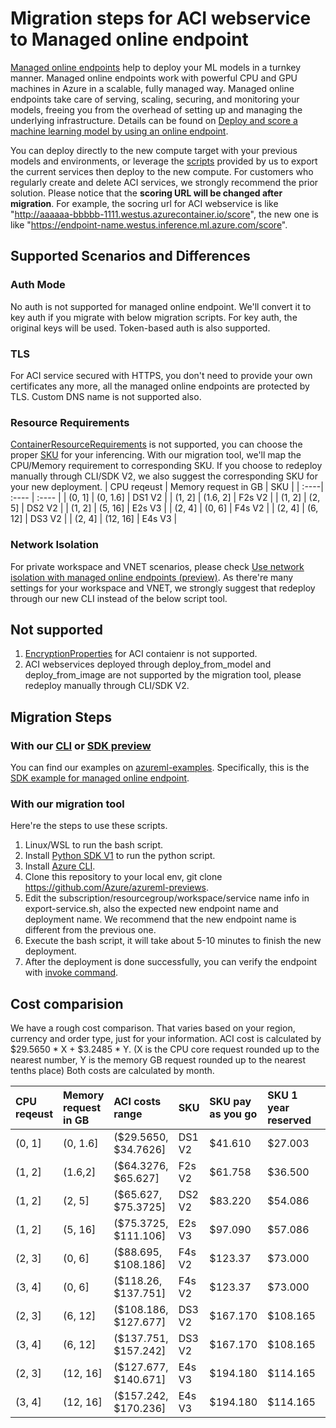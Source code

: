 # Migration steps for ACI webservice to Managed online endpoint

[Managed online endpoints](https://docs.microsoft.com/azure/machine-learning/concept-endpoints) help to deploy your ML models in a turnkey manner. Managed online endpoints work with powerful CPU and GPU machines in Azure in a scalable, fully managed way. Managed online endpoints take care of serving, scaling, securing, and monitoring your models, freeing you from the overhead of setting up and managing the underlying infrastructure. Details can be found on [Deploy and score a machine learning model by using an online endpoint](https://docs.microsoft.com/azure/machine-learning/how-to-deploy-managed-online-endpoints).

You can deploy directly to the new compute target with your previous models and environments, or leverage the [scripts](https://github.com/Azure/azureml-previews/blob/main/previews/inferencing-migration/export-service.sh) provided by us to export the current services then deploy to the new compute. For customers who regularly create and delete ACI services, we strongly recommend the prior solution. Please notice that the **scoring URL will be changed after migration**. For example, the socring url for ACI webservice is like "http://aaaaaa-bbbbb-1111.westus.azurecontainer.io/score", the new one is like "https://endpoint-name.westus.inference.ml.azure.com/score".

## Supported Scenarios and Differences

### Auth Mode
No auth is not supported for managed online endpoint. We'll convert it to key auth if you migrate with below migration scripts.
For key auth, the original keys will be used. Token-based auth is also supported.

### TLS
For ACI service secured with HTTPS, you don't need to provide your own certificates any more, all the managed online endpoints are protected by TLS. Custom DNS name is not supported also.

### Resource Requirements
[ContainerResourceRequirements](https://docs.microsoft.com/python/api/azureml-core/azureml.core.webservice.aci.containerresourcerequirements?view=azure-ml-py) is not supported, you can choose the proper [SKU](https://docs.microsoft.com/azure/machine-learning/reference-managed-online-endpoints-vm-sku-list) for your inferencing.
With our migration tool, we'll map the CPU/Memory requirement to corresponding SKU. If you choose to redeploy manually through CLI/SDK V2, we also suggest the corresponding SKU for your new deployment.
| CPU reqeust | Memory request in GB | SKU |
| :----| :---- | :---- |
| (0, 1] | (0, 1.6] | DS1 V2 |
| (1, 2] | (1.6, 2] | F2s V2 |
| (1, 2] | (2, 5] | DS2 V2 |
| (1, 2] | (5, 16] | E2s V3 |
| (2, 4] | (0, 6] | F4s V2 |
| (2, 4] | (6, 12] | DS3 V2 |
| (2, 4] | (12, 16] | E4s V3 |

### Network Isolation
For private workspace and VNET scenarios, please check [Use network isolation with managed online endpoints (preview)](https://docs.microsoft.com/azure/machine-learning/how-to-secure-online-endpoint?tabs=model). As there're many settings for your workspace and VNET, we strongly suggest that redeploy through our new CLI instead of the below script tool.

## Not supported
1. [EncryptionProperties](https://docs.microsoft.com/python/api/azureml-core/azureml.core.webservice.aci.encryptionproperties?view=azure-ml-py) for ACI contaienr is not supported.
2. ACI webservices deployed through deploy_from_model and deploy_from_image are not supported by the migration tool, please redeploy manually through CLI/SDK V2.

## Migration Steps

### With our [CLI](https://docs.microsoft.com/azure/machine-learning/how-to-deploy-managed-online-endpoints) or [SDK preview](https://docs.microsoft.com/azure/machine-learning/how-to-deploy-managed-online-endpoint-sdk-v2)
You can find our examples on [azureml-examples](https://github.com/Azure/azureml-examples). Specifically, this is the [SDK example for managed online endpoint](https://github.com/Azure/azureml-examples/tree/main/sdk/endpoints/online/managed).

### With our migration tool
Here're the steps to use these scripts.

1. Linux/WSL to run the bash script.
2. Install [Python SDK V1](https://docs.microsoft.com/python/api/overview/azure/ml/install?view=azure-ml-py) to run the python script.
3. Install [Azure CLI](https://docs.microsoft.com/cli/azure/install-azure-cli).
4. Clone this repository to your local env, git clone https://github.com/Azure/azureml-previews.
5. Edit the subscription/resourcegroup/workspace/service name info in export-service.sh, also the expected new endpoint name and deployment name. We recommend that the new endpoint name is different from the previous one.
6. Execute the bash script, it will take about 5-10 minutes to finish the new deployment.
7. After the deployment is done successfully, you can verify the endpoint with [invoke command](https://docs.microsoft.com/cli/azure/ml/online-endpoint?view=azure-cli-latest#az-ml-online-endpoint-invoke).

## Cost comparision
We have a rough cost comparison. That varies based on your region, currency and order type, just for your information.
ACI cost is calculated by $29.5650 * X + $3.2485 * Y. (X is the CPU core request rounded up to the nearest number, Y is the memory GB request rounded up to the nearest tenths place)
Both costs are calculated by month.

| CPU reqeust | Memory request in GB | ACI costs range | SKU | SKU pay as you go| SKU 1 year reserved| SKU 3 year reserved
| :----| :---- | :---- | :---- | :---- | :---- | :---- |
| (0, 1] | (0, 1.6] | ($29.5650, $34.7626] | DS1 V2 | $41.610 | $27.003 | $17.696 |
| (1, 2] | (1.6,2] | ($64.3276, $65.627] | F2s V2 | $61.758 | $36.500 | $22.638 |
| (1, 2] | (2, 5] | ($65.627, $75.3725] | DS2 V2 | $83.220 | $54.086 | $35.391 |
| (1, 2] | (5, 16] | ($75.3725, $111.106] | E2s V3 | $97.090 | $57.086 | $36.500 |
| (2, 3] | (0, 6] | ($88.695, $108.186] | F4s V2 | $123.37 | $73.000 | $45.275 |
| (3, 4] | (0, 6] | ($118.26, $137.751] | F4s V2 | $123.37 | $73.000 | $45.275 |
| (2, 3] | (6, 12] | ($108.186, $127.677] | DS3 V2 | $167.170 | $108.165 | $70.781 |
| (3, 4] | (6, 12] | ($137.751, $157.242] | DS3 V2 | $167.170 | $108.165 | $70.781 |
| (2, 3] | (12, 16] | ($127.677, $140.671] | E4s V3 | $194.180 | $114.165 | $73.000 |
| (3, 4] | (12, 16] | ($157.242, $170.236] | E4s V3 | $194.180 | $114.165 | $73.000 |
